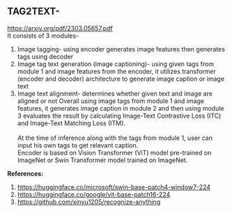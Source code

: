 ## TAG2TEXT- 
https://arxiv.org/pdf/2303.05657.pdf
<br>It consists of 3 modules-
1. Image tagging- using encoder generates image features then generates tags using decoder
2. Image tag text generation (image captioning)- using given tags from module 1 and image features from the encoder, it utilizes transformer (encoder and decoder) architecture to generate image caption or image text
3. Image text alignment- determines whether given text and image are aligned or not
Overall using image tags from module 1 and image features, it generates image caption in module 2 and then using module 3 evaluates the result by calculating Image-Text Contrastive Loss (ITC) and Image-Text Matching Loss (ITM).<br>
<br>At the time of inference along with the tags from module 1, user can input his own tags to get relevant caption.<br>
Encoder is based on Vision Transformer (ViT) model pre-trained on ImageNet or Swin Transformer model trained on ImageNet.<br>

<b>References:</b>
1. https://huggingface.co/microsoft/swin-base-patch4-window7-224
2. https://huggingface.co/google/vit-base-patch16-224
3. https://github.com/xinyu1205/recognize-anything